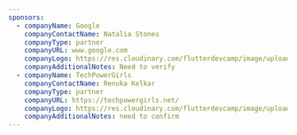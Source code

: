 ```yaml
---
sponsors:
  - companyName: Google
    companyContactName: Natalia Stones
    companyType: partner
    companyURL: www.google.com
    companyLogo: https://res.cloudinary.com/flutterdevcamp/image/upload/v1661546084/flutterdevcamp/partners/google_logo_pbpema.png
    companyAdditionalNotes: Need to verify
  - companyName: TechPowerGirls
    companyContactName: Renuka Kelkar
    companyType: partner
    companyURL: https://techpowergirls.net/
    companyLogo: https://res.cloudinary.com/flutterdevcamp/image/upload/v1661546084/flutterdevcamp/partners/tech_power_girlslogo_new_yklapd.png
    companyAdditionalNotes: need to confirm
---
```

